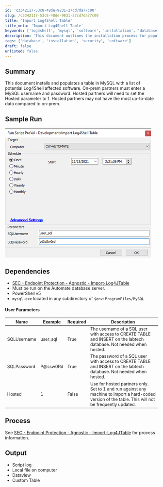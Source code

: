 ```yaml
---
id: 'c3342117-53c8-48de-9831-27cd7da77c00'
slug: /c3342117-53c8-48de-9831-27cd7da77c00
title: 'Import Log4Shell Table'
title_meta: 'Import Log4Shell Table'
keywords: ['log4shell', 'mysql', 'software', 'installation', 'database']
description: 'This document outlines the installation process for populating a MySQL database with a list of potential Log4Shell affected software. It includes instructions for both on-prem and hosted partners, detailing necessary parameters, dependencies, and expected outputs.'
tags: ['database', 'installation', 'security', 'software']
draft: false
unlisted: false
---
```


## Summary

This document installs and populates a table in MySQL with a list of potential Log4Shell affected software. On-prem partners must enter a MySQL username and password. Hosted partners will need to set the Hosted parameter to 1. Hosted partners may not have the most up-to-date data compared to on-prem.

## Sample Run

![Sample Run](../../../static/img/docs/c3342117-53c8-48de-9831-27cd7da77c00/image_1.png)

## Dependencies

- [SEC - Endpoint Protection - Agnostic - Import-Log4JTable](/docs/a9db2857-d76e-4c63-8916-80ed141dc5b5)
- Must be run on the Automate database server.
- PowerShell v5
- `mysql.exe` located in any subdirectory of `$env:ProgramFiles/MySQL`

#### User Parameters

| Name         | Example    | Required | Description                                                                                               |
|--------------|------------|----------|-----------------------------------------------------------------------------------------------------------|
| SQLUsername   | user_sql   | True     | The username of a SQL user with access to CREATE TABLE and INSERT on the labtech database. Not needed when hosted. |
| SQLPassword   | P@ssw0Rd   | True     | The password of a SQL user with access to CREATE TABLE and INSERT on the labtech database. Not needed when hosted. |
| Hosted        | 1          | False    | Use for hosted partners only. Set to 1 and run against any machine to import a hard-coded version of the table. This will not be frequently updated. |

## Process

See [SEC - Endpoint Protection - Agnostic - Import-Log4JTable](/docs/a9db2857-d76e-4c63-8916-80ed141dc5b5) for process information.

## Output

- Script log
- Local file on computer
- Dataview
- Custom Table

